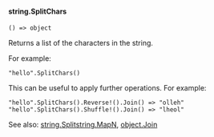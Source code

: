 #### string.SplitChars

``` suneido
() => object
```

Returns a list of the characters in the string.

For example:

``` suneido
"hello".SplitChars()
```

This can be useful to apply further operations. For example:

``` suneido
"hello".SplitChars().Reverse!().Join() => "olleh"
"hello".SplitChars().Shuffle!().Join() => "lheol"
```

See also:
[string.Split](<string.Split>)[string.MapN](<string.MapN.md>),
[object.Join](<../Object/object.Join.md>)